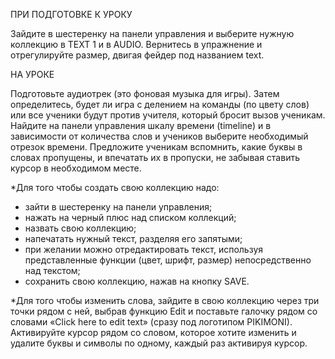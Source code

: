ПРИ ПОДГОТОВКЕ К УРОКУ

Зайдите в шестеренку на панели управления и выберите нужную коллекцию в TEXT 1 и в AUDIO. Вернитесь в упражнение и отрегулируйте размер, двигая фейдер под названием text.

НА УРОКЕ

Подготовьте аудиотрек (это фоновая музыка для игры). Затем определитесь, будет ли игра с делением на команды (по цвету слов) или все ученики будут против учителя, который бросит вызов ученикам. Найдите на панели управления шкалу времени (timeline) и в зависимости от количества слов и учеников выберите необходимый отрезок времени. Предложите ученикам вспомнить, какие буквы в словах пропущены, и впечатать их в пропуски, не забывая ставить курсор в необходимом месте. 

*Для того чтобы создать свою коллекцию надо:
* зайти в шестеренку на панели управления;
* нажать на черный плюс над списком коллекций;
* назвать свою коллекцию;
* напечатать нужный текст, разделяя его запятыми;
* при желании можно отредактировать текст, используя представленные функции (цвет, шрифт, размер) непосредственно над текстом;
* сохранить свою коллекцию, нажав на кнопку SAVE.

*Для того чтобы изменить слова, зайдите в свою коллекцию через три точки рядом с ней, выбрав функцию Edit и поставьте галочку рядом со словами «Click here to edit text» (сразу под логотипом PIKIMONI). Активируйте курсор рядом со словом, которое хотите изменить и удалите буквы и символы по одному, каждый раз активируя курсор. 
